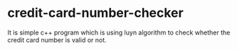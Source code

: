 # credit-card-number-checker
It is simple c++ program which is using luyn algorithm to check whether the credit card number is valid or not.
